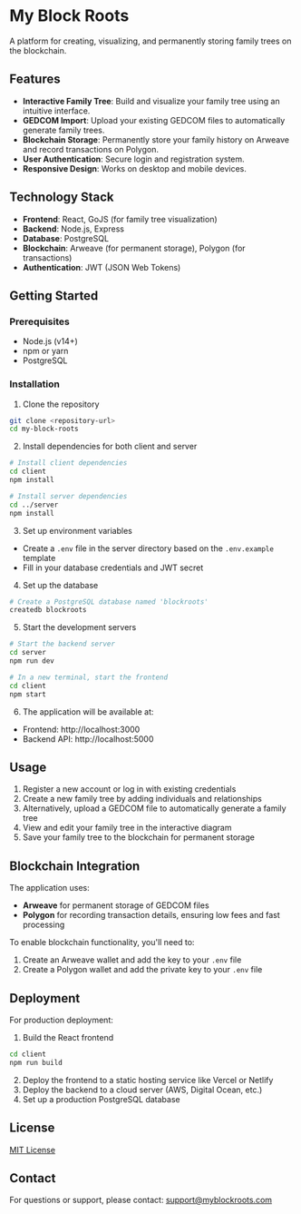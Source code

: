 # My Block Roots

A platform for creating, visualizing, and permanently storing family trees on the blockchain.

## Features

- **Interactive Family Tree**: Build and visualize your family tree using an intuitive interface.
- **GEDCOM Import**: Upload your existing GEDCOM files to automatically generate family trees.
- **Blockchain Storage**: Permanently store your family history on Arweave and record transactions on Polygon.
- **User Authentication**: Secure login and registration system.
- **Responsive Design**: Works on desktop and mobile devices.

## Technology Stack

- **Frontend**: React, GoJS (for family tree visualization)
- **Backend**: Node.js, Express
- **Database**: PostgreSQL
- **Blockchain**: Arweave (for permanent storage), Polygon (for transactions)
- **Authentication**: JWT (JSON Web Tokens)

## Getting Started

### Prerequisites

- Node.js (v14+)
- npm or yarn
- PostgreSQL

### Installation

1. Clone the repository
```bash
git clone <repository-url>
cd my-block-roots
```

2. Install dependencies for both client and server
```bash
# Install client dependencies
cd client
npm install

# Install server dependencies
cd ../server
npm install
```

3. Set up environment variables
- Create a `.env` file in the server directory based on the `.env.example` template
- Fill in your database credentials and JWT secret

4. Set up the database
```bash
# Create a PostgreSQL database named 'blockroots'
createdb blockroots
```

5. Start the development servers
```bash
# Start the backend server
cd server
npm run dev

# In a new terminal, start the frontend
cd client
npm start
```

6. The application will be available at:
- Frontend: http://localhost:3000
- Backend API: http://localhost:5000

## Usage

1. Register a new account or log in with existing credentials
2. Create a new family tree by adding individuals and relationships
3. Alternatively, upload a GEDCOM file to automatically generate a family tree
4. View and edit your family tree in the interactive diagram
5. Save your family tree to the blockchain for permanent storage

## Blockchain Integration

The application uses:
- **Arweave** for permanent storage of GEDCOM files
- **Polygon** for recording transaction details, ensuring low fees and fast processing

To enable blockchain functionality, you'll need to:
1. Create an Arweave wallet and add the key to your `.env` file
2. Create a Polygon wallet and add the private key to your `.env` file

## Deployment

For production deployment:
1. Build the React frontend
```bash
cd client
npm run build
```

2. Deploy the frontend to a static hosting service like Vercel or Netlify
3. Deploy the backend to a cloud server (AWS, Digital Ocean, etc.)
4. Set up a production PostgreSQL database

## License

[MIT License](LICENSE)

## Contact

For questions or support, please contact: support@myblockroots.com 